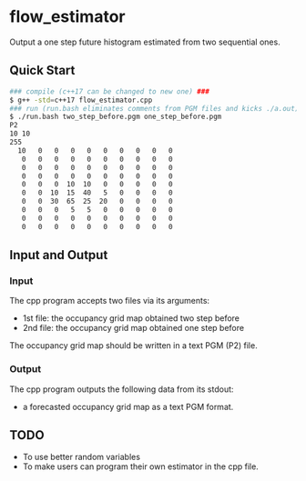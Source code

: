 # flow_estimator

Output a one step future histogram estimated from two sequential ones.

## Quick Start

```bash
### compile (c++17 can be changed to new one) ###
$ g++ -std=c++17 flow_estimator.cpp
### run (run.bash eliminates comments from PGM files and kicks ./a.out) ###
$ ./run.bash two_step_before.pgm one_step_before.pgm
P2
10 10
255
  10   0   0   0   0   0   0   0   0   0
   0   0   0   0   0   0   0   0   0   0
   0   0   0   0   0   0   0   0   0   0
   0   0   0   0   0   0   0   0   0   0
   0   0   0  10  10   0   0   0   0   0
   0   0  10  15  40   5   0   0   0   0
   0   0  30  65  25  20   0   0   0   0
   0   0   0   5   5   0   0   0   0   0
   0   0   0   0   0   0   0   0   0   0
   0   0   0   0   0   0   0   0   0   0
```

## Input and Output

### Input

The cpp program accepts two files via its arguments:
* 1st file: the occupancy grid map obtained two step before
* 2nd file: the occupancy grid map obtained one step before

The occupancy grid map should be written in a text PGM (P2) file.

### Output

The cpp program outputs the following data from its stdout:
* a forecasted occupancy grid map as a text PGM format.

## TODO

* To use better random variables
* To make users can program their own estimator in the cpp file.
